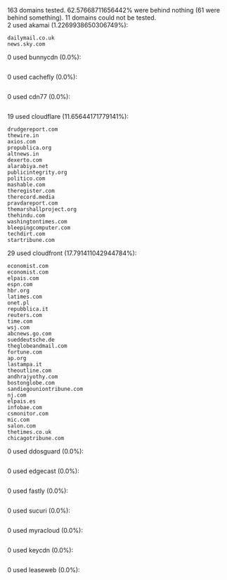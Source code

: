 163 domains tested. 62.57668711656442% were behind nothing (61 were behind something). 11 domains could not be tested.<br>
2 used akamai (1.2269938650306749%):
```
dailymail.co.uk
news.sky.com
```

0 used bunnycdn (0.0%):
```

```

0 used cachefly (0.0%):
```

```

0 used cdn77 (0.0%):
```

```

19 used cloudflare (11.65644171779141%):
```
drudgereport.com
thewire.in
axios.com
propublica.org
altnews.in
dexerto.com
alarabiya.net
publicintegrity.org
politico.com
mashable.com
theregister.com
therecord.media
pravdareport.com
themarshallproject.org
thehindu.com
washingtontimes.com
bleepingcomputer.com
techdirt.com
startribune.com
```

29 used cloudfront (17.791411042944784%):
```
economist.com
economist.com
elpais.com
espn.com
hbr.org
latimes.com
onet.pl
repubblica.it
reuters.com
time.com
wsj.com
abcnews.go.com
sueddeutsche.de
theglobeandmail.com
fortune.com
ap.org
lastampa.it
theoutline.com
andhrajyothy.com
bostonglobe.com
sandiegouniontribune.com
nj.com
elpais.es
infobae.com
csmonitor.com
mic.com
salon.com
thetimes.co.uk
chicagotribune.com
```

0 used ddosguard (0.0%):
```

```

0 used edgecast (0.0%):
```

```

0 used fastly (0.0%):
```

```

0 used sucuri (0.0%):
```

```

0 used myracloud (0.0%):
```

```

0 used keycdn (0.0%):
```

```

0 used leaseweb (0.0%):
```

```

